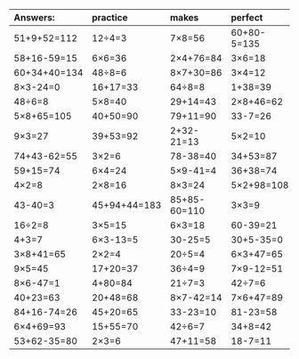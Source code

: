 | Answers: | practice | makes | perfect | ! |
| :--- | :--- | :--- | :--- | :--- |
| 51+9+52=112 | 12÷4=3 | 7×8=56 | 60+80-5=135 | 91+3+59=153 | 
| 58+16-59=15 | 6×6=36 | 2×4+76=84 | 3×6=18 | 24÷4=6 | 
| 60+34+40=134 | 48÷8=6 | 8×7+30=86 | 3×4=12 | 5×4=20 | 
| 8×3-24=0 | 16+17=33 | 64÷8=8 | 1+38=39 | 9×3-14=13 | 
| 48÷6=8 | 5×8=40 | 29+14=43 | 2×8+46=62 | 4×5-7=13 | 
| 5×8+65=105 | 40+50=90 | 79+11=90 | 33-7=26 | 22-18=4 | 
| 9×3=27 | 39+53=92 | 2+32-21=13 | 5×2=10 | 59+27=86 | 
| 74+43-62=55 | 3×2=6 | 78-38=40 | 34+53=87 | 5×5-21=4 | 
| 59+15=74 | 6×4=24 | 5×9-41=4 | 36+38=74 | 6×1=6 | 
| 4×2=8 | 2×8=16 | 8×3=24 | 5×2+98=108 | 7×3=21 | 
| 43-40=3 | 45+94+44=183 | 85+85-60=110 | 3×3=9 | 21+82+9=112 | 
| 16÷2=8 | 3×5=15 | 6×3=18 | 60-39=21 | 14+31=45 | 
| 4+3=7 | 6×3-13=5 | 30-25=5 | 30+5-35=0 | 28÷4=7 | 
| 3×8+41=65 | 2×2=4 | 20÷5=4 | 6×3+47=65 | 2×7-12=2 | 
| 9×5=45 | 17+20=37 | 36÷4=9 | 7×9-12=51 | 2×6=12 | 
| 8×6-47=1 | 4+80=84 | 21÷7=3 | 42÷7=6 | 9×4=36 | 
| 40+23=63 | 20+48=68 | 8×7-42=14 | 7×6+47=89 | 94-72=22 | 
| 84+16-74=26 | 45+20=65 | 33-23=10 | 81-23=58 | 16÷4=4 | 
| 6×4+69=93 | 15+55=70 | 42÷6=7 | 34+8=42 | 36÷6=6 | 
| 53+62-35=80 | 2×3=6 | 47+11=58 | 18-7=11 | 44+32=76 | 
